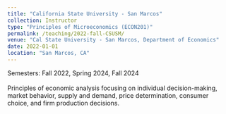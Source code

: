 ```yaml
---
title: "California State University - San Marcos"
collection: Instructor
type: "Principles of Microeconomics (ECON201)"
permalink: /teaching/2022-fall-CSUSM/
venue: "Cal State University - San Marcos, Department of Economics"
date: 2022-01-01
location: "San Marcos, CA"
---
```


Semesters: Fall 2022, Spring 2024, Fall 2024<br>
<br>
Principles of economic analysis focusing on individual decision-making, market behavior, supply and demand, price determination, consumer choice, and firm production decisions.
